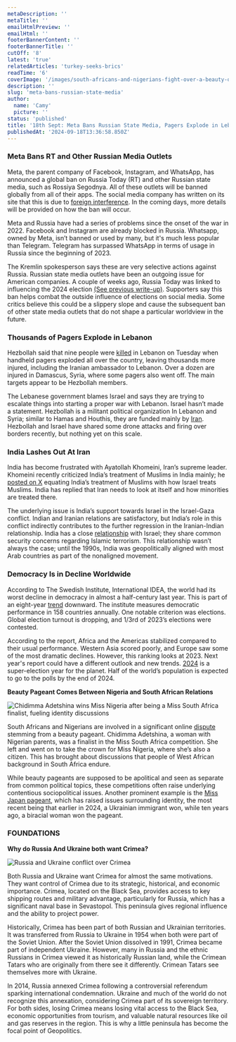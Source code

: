 ```yaml
---
metaDescription: ''
metaTitle: ''
emailHtmlPreview: ''
emailHtml: ''
footerBannerContent: ''
footerBannerTitle: ''
cutOff: '8'
latest: 'true'
relatedArticles: 'turkey-seeks-brics'
readTime: '6'
coverImage: '/images/south-africans-and-nigerians-fight-over-a-beauty-queen-kyOT.webp'
description: ''
slug: 'meta-bans-russian-state-media'
author:
  name: 'Camy'
  picture: ''
status: 'published'
title: '18th Sept: Meta Bans Russian State Media, Pagers Explode in Lebanon'
publishedAt: '2024-09-18T13:36:58.850Z'
---
```


### Meta Bans RT and Other Russian Media Outlets

Meta, the parent company of Facebook, Instagram, and WhatsApp, has announced a global ban on Russia Today (RT) and other Russian state media, such as Rossiya Segodnya. All of these outlets will be banned globally from all of their apps. The social media company has written on its site that this is due to [foreign interference](https://www.newsweek.com/meta-ban-russian-news-moscow-propaganda-1955105). In the coming days, more details will be provided on how the ban will occur.

Meta and Russia have had a series of problems since the onset of the war in 2022. Facebook and Instagram are already blocked in Russia. Whatsapp, owned by Meta, isn’t banned or used by many, but it's much less popular than Telegram. Telegram has surpassed WhatsApp in terms of usage in Russia since the beginning of 2023.

The Kremlin spokesperson says these are very selective actions against Russia. Russian state media outlets have been an outgoing issue for American companies. A couple of weeks ago, Russia Today was linked to influencing the 2024 election [(See previous write-up)](https://www.geopolitics.world/archives/turkey-seeks-brics). Supporters say this ban helps combat the outside influence of elections on social media. Some critics believe this could be a slippery slope and cause the subsequent ban of other state media outlets that do not shape a particular worldview in the future.

### Thousands of Pagers Explode in Lebanon

Hezbollah said that nine people were [killed](https://www.dw.com/en/lebanon-pagers-explosions-kill-several-injure-thousands/a-70241394) in Lebanon on Tuesday when handheld pagers exploded all over the country, leaving thousands more injured, including the Iranian ambassador to Lebanon. Over a dozen are injured in Damascus, Syria, where some pagers also went off. The main targets appear to be Hezbollah members.

The Lebanese government blames Israel and says they are trying to escalate things into starting a proper war with Lebanon. Israel hasn’t made a statement. Hezbollah is a militant political organization In Lebanon and Syria; similar to Hamas and Houthis, they are funded mainly by [Iran](https://www.newsweek.com/hamas-hezbollah-military-power-arsenals-1916769). Hezbollah and Israel have shared some drone attacks and firing over borders recently, but nothing yet on this scale.

### India Lashes Out At Iran

India has become frustrated with Ayatollah Khomeini, Iran’s supreme leader. Khomeini recently criticized India’s treatment of Muslims in India mainly; he [posted on X](https://x.com/khamenei_ir/status/1835646452699164752) equating India’s treatment of Muslims with how Israel treats Muslims. India has replied that Iran needs to look at itself and how minorities are treated there.

The underlying issue is India’s support towards Israel in the Israel-Gaza conflict. Indian and Iranian relations are satisfactory, but India’s role in this conflict indirectly contributes to the further regression in the Iranian-Indian relationship. India has a close [relationship](https://www.freiheit.org/south-asia/india-outs-its-israel-affair) with Israel; they share common security concerns regarding Islamic terrorism. This relationship wasn’t always the case; until the 1990s, India was geopolitically aligned with most Arab countries as part of the nonaligned movement.

### Democracy Is in Decline Worldwide

According to The Swedish Institute, International IDEA, the world had its worst decline in democracy in almost a half-century last year. This is part of an eight-year [trend](https://www.politico.com/news/2024/09/17/democracy-declined-for-8th-straight-year-around-the-globe-institute-finds-00179470) downward. The institute measures democratic performance in 158 countries annually. One notable criterion was elections. Global election turnout is dropping, and 1/3rd of 2023’s elections were contested.

According to the report, Africa and the Americas stabilized compared to their usual performance. Western Asia scored poorly, and Europe saw some of the most dramatic declines. However, this ranking looks at 2023. Next year's report could have a different outlook and new trends. [2024](https://www.undp.org/super-year-elections) is a super-election year for the planet. Half of the world’s population is expected to go to the polls by the end of 2024.

**Beauty Pageant Comes Between Nigeria and South African Relations**

![Chidimma Adetshina wins Miss Nigeria after being a Miss South Africa finalist, fueling identity discussions](/images/south-africans-and-nigerians-fight-over-a-beauty-queen-I5ND.webp)

South Africans and Nigerians are involved in a significant online [dispute](https://www.aljazeera.com/amp/features/2024/9/17/how-a-beauty-queen-became-the-face-of-south-africa-nigeria-tensions) stemming from a beauty pageant. Chidimma Adetshina, a woman with Nigerian parents, was a finalist in the Miss South Africa competition. She left and went on to take the crown for Miss Nigeria, where she’s also a citizen. This has brought about discussions that people of West African background in South Africa endure.

While beauty pageants are supposed to be apolitical and seen as separate from common political topics, these competitions often raise underlying contentious sociopolitical issues. Another prominent example is the [Miss Japan pageant](https://www.bbc.com/news/world-asia-68078061.amp), which has raised issues surrounding identity, the most recent being that earlier in 2024, a Ukrainian immigrant won, while ten years ago, a biracial woman won the pageant.

### FOUNDATIONS

**Why do Russia And Ukraine both want Crimea?**

![Russia and Ukraine conflict over Crimea](/images/why-do-russia-and-ukraine-have-a-conflict-over-crimea--E2Nj.webp)

Both Russia and Ukraine want Crimea for almost the same motivations. They want control of Crimea due to its strategic, historical, and economic importance. Crimea, located on the Black Sea, provides access to key shipping routes and military advantage, particularly for Russia, which has a significant naval base in Sevastopol. This peninsula gives regional influence and the ability to project power.

Historically, Crimea has been part of both Russian and Ukrainian territories. It was transferred from Russia to Ukraine in 1954 when both were part of the Soviet Union. After the Soviet Union dissolved in 1991, Crimea became part of independent Ukraine. However, many in Russia and the ethnic Russians in Crimea viewed it as historically Russian land, while the Crimean Tatars who are originally from there see it differently. Crimean Tatars see themselves more with Ukraine.

In 2014, Russia annexed Crimea following a controversial referendum sparking international condemnation. Ukraine and much of the world do not recognize this annexation, considering Crimea part of its sovereign territory. For both sides, losing Crimea means losing vital access to the Black Sea, economic opportunities from tourism, and valuable natural resources like oil and gas reserves in the region. This is why a little peninsula has become the focal point of Geopolitics.